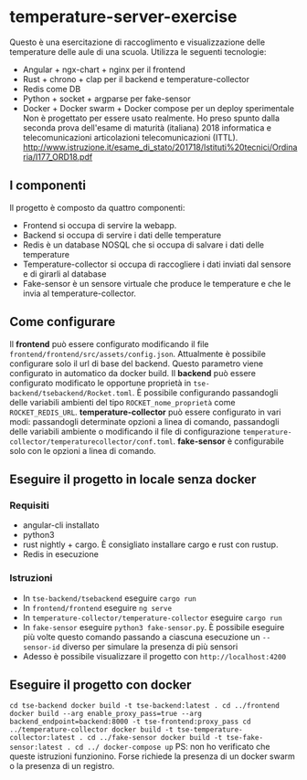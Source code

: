 # temperature-server-exercise
Questo è una esercitazione di raccoglimento e visualizzazione delle temperature delle aule di una scuola. Utilizza le seguenti tecnologie:
* Angular + ngx-chart + nginx per il frontend
* Rust + chrono + clap per il backend e temperature-collector
* Redis come DB
* Python + socket + argparse per fake-sensor
* Docker + Docker swarm + Docker compose per un deploy sperimentale
Non è progettato per essere usato realmente. Ho preso spunto dalla seconda prova dell'esame di maturità (italiana) 2018 informatica e telecomunicazioni articolazioni telecomunicazioni (ITTL).
http://www.istruzione.it/esame_di_stato/201718/Istituti%20tecnici/Ordinaria/I177_ORD18.pdf

## I componenti
Il progetto è composto da quattro componenti:
* Frontend si occupa di servire la webapp.
* Backend si occupa di servire i dati delle temperature
* Redis è un database NOSQL che si occupa di salvare i dati delle temperature
* Temperature-collector si occupa di raccogliere i dati inviati dal sensore e di girarli al database
* Fake-sensor è un sensore virtuale che produce le temperature e che le invia al temperature-collector.
## Come configurare
Il **frontend** può essere configurato modificando il file `frontend/frontend/src/assets/config.json`. Attualmente è possibile configurare solo il url di base del backend. Questo parametro viene configurato in automatico da docker build.
Il **backend** può essere configurato modificato le opportune proprietà in `tse-backend/tsebackend/Rocket.toml`. È possibile configurando passandogli delle variabili ambienti del tipo `ROCKET_nome_proprietà` come `ROCKET_REDIS_URL`.
**temperature-collector** può essere configurato in vari modi: passandogli determinate opzioni a linea di comando, passandogli delle variabili ambiente o modificando il file di configurazione `temperature-collector/temperaturecollector/conf.toml`.
**fake-sensor** è configurabile solo con le opzioni a linea di comando.
## Eseguire il progetto in locale senza docker
### Requisiti
* angular-cli installato
* python3
* rust nightly + cargo. È consigliato installare cargo e rust con rustup. 
* Redis in esecuzione
### Istruzioni
* In `tse-backend/tsebackend` eseguire `cargo run`
* In `frontend/frontend` eseguire `ng serve`
* In `temperature-collector/temperature-collector` eseguire `cargo run`
* In `fake-sensor` eseguire `python3 fake-sensor.py`. È possibile eseguire più volte questo comando passando a ciascuna esecuzione un `--sensor-id` diverso per simulare la presenza di più sensori
* Adesso è possibile visualizzare il progetto con `http://localhost:4200`
## Eseguire il progetto con docker
`
cd tse-backend
docker build -t tse-backend:latest .
cd ../frontend
docker build --arg enable_proxy_pass=true --arg backend_endpoint=backend:8000 -t tse-frontend:proxy_pass
cd ../temperature-collector
docker build -t tse-temperature-collector:latest .
cd ../fake-sensor
docker build -t tse-fake-sensor:latest .
cd ../
docker-compose up
`
PS: non ho verificato che queste istruzioni funzionino. Forse richiede la presenza di un docker swarm o la presenza di un registro.
